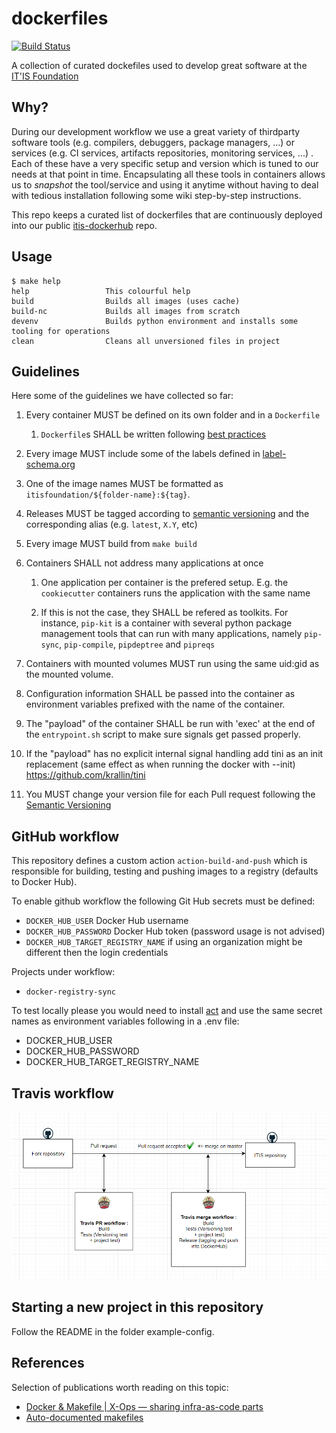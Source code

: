 # dockerfiles

[![Build Status](https://travis-ci.com/ITISFoundation/dockerfiles.svg?branch=master)](https://travis-ci.com/ITISFoundation/dockerfiles)

A collection of curated dockefiles used to develop great software at the [IT'IS Foundation](https://itis.swiss/)

## Why?

During our development workflow we use a great variety of thirdparty software tools (e.g. compilers, debuggers, package managers, ...) or services (e.g. CI services, artifacts repositories, monitoring services, ...) . Each of these have a very specific setup and version which is tuned to our needs at that point in time. Encapsulating all these tools in containers allows us to *snapshot* the tool/service and using it anytime without having to deal with tedious installation  following some wiki step-by-step instructions.

This repo keeps a curated list of dockerfiles that are continuously deployed into our public [itis-dockerhub](https://hub.docker.com/u/itisfoundation) repo.

## Usage

```console
$ make help
help                 This colourful help
build                Builds all images (uses cache)
build-nc             Builds all images from scratch
devenv               Builds python environment and installs some tooling for operations
clean                Cleans all unversioned files in project
```

## Guidelines

Here some of the guidelines we have collected so far:

1. Every container MUST be defined on its own folder and in a ``Dockerfile``

   1. ``Dockerfile``s SHALL be written following [best practices](https://docs.docker.com/develop/develop-images/dockerfile_best-practices/)

2. Every image MUST include some of the labels defined in [label-schema.org](http://label-schema.org/rc1/)

3. One of the image names MUST be formatted as ``itisfoundation/${folder-name}:${tag}``.

4. Releases MUST be tagged according to [semantic versioning](https://semver.org/) and the corresponding alias (e.g. ``latest``, ``X.Y``, etc)

5. Every image MUST build from ``make build``

6. Containers SHALL not address many applications at once

   1. One application per container is the prefered setup. E.g. the ``cookiecutter`` containers runs the application with the same name

   2. If this is not the case, they SHALL be refered as toolkits. For instance, ``pip-kit`` is a container with several python package management tools that can run with many applications, namely ``pip-sync``, ``pip-compile``, ``pipdeptree`` and ``pipreqs``

7. Containers with mounted volumes MUST run using the same uid:gid as the mounted volume.

8. Configuration information SHALL be passed into the container as environment variables prefixed with the name of the container.

9. The "payload" of the container SHALL be run with 'exec' at the end of the `entrypoint.sh` script to make sure signals get passed properly.

10. If the "payload" has no explicit internal signal handling add tini as an init replacement (same effect as when running the docker with --init)
  https://github.com/krallin/tini

11. You MUST change your version file for each Pull request following the  [Semantic Versioning](https://semver.org/)

## GitHub workflow

This repository defines a custom action `action-build-and-push` which is responsible for building, testing and pushing images to a registry (defaults to Docker Hub).

To enable github workflow the following Git Hub secrets must be defined:

- `DOCKER_HUB_USER` Docker Hub username
- `DOCKER_HUB_PASSWORD` Docker Hub token (password usage is not advised)
- `DOCKER_HUB_TARGET_REGISTRY_NAME` if using an organization might be different then the login credentials

Projects under workflow:

- `docker-registry-sync`

To test locally please you would need to install [act](https://github.com/nektos/act) and use the same secret names as environment 
variables following in a .env file:

- DOCKER_HUB_USER
- DOCKER_HUB_PASSWORD
- DOCKER_HUB_TARGET_REGISTRY_NAME

## Travis workflow


![worklow](ci/travis/docs/workflow.PNG)


## Starting a new project in this repository

Follow the README in the folder example-config.


## References

Selection of publications worth reading on this topic:

- [Docker & Makefile | X-Ops — sharing infra-as-code parts](https://itnext.io/docker-makefile-x-ops-sharing-infra-as-code-parts-ea6fa0d22946)
- [Auto-documented makefiles](https://marmelab.com/blog/2016/02/29/auto-documented-makefile.html)


